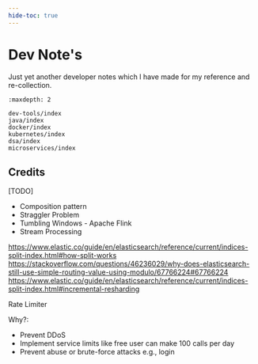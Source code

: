 ```yaml
---
hide-toc: true
---
```


# Dev Note's

Just yet another developer notes which I have made for my reference and re-collection.

```{toctree}
:maxdepth: 2

dev-tools/index
java/index
docker/index
kubernetes/index
dsa/index
microservices/index
```

## Credits

[TODO]

- Composition pattern
- Straggler Problem
- Tumbling Windows - Apache Flink
- Stream Processing

https://www.elastic.co/guide/en/elasticsearch/reference/current/indices-split-index.html#how-split-works
https://stackoverflow.com/questions/46236029/why-does-elasticsearch-still-use-simple-routing-value-using-modulo/67766224#67766224
https://www.elastic.co/guide/en/elasticsearch/reference/current/indices-split-index.html#incremental-resharding

Rate Limiter

Why?:

- Prevent DDoS
- Implement service limits like free user can make 100 calls per day
- Prevent abuse or brute-force attacks e.g., login
